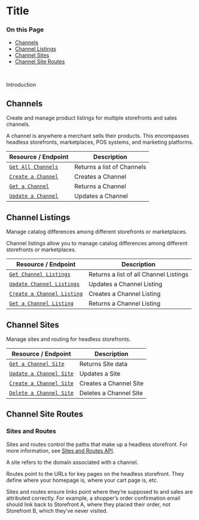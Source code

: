 # Title

<div class="otp" id="no-index">

### On this Page	
- [Channels](#channels)
- [Channel Listings](#channel-listings)
- [Channel Sites](#channel-sites)
- [Channel Site Routes](#channel-site-routes)

</div>
<br>

Introduction

## Channels

Create and manage product listings for multiple storefronts and sales channels. 

A channel is anywhere a merchant sells their products. This encompasses headless storefronts, marketplaces, POS systems, and marketing platforms.

|Resource / Endpoint|Description|
|-|-|
|[`Get All Channels`](https://developer.bigcommerce.com/api-reference/cart-checkout/channels-listings-api/channels/listchannels)|Returns a list of Channels|
|[`Create a Channel`](https://developer.bigcommerce.com/api-reference/cart-checkout/channels-listings-api/channels/createchannel)|Creates a Channel|
|[`Get a Channel`](https://developer.bigcommerce.com/api-reference/cart-checkout/channels-listings-api/channels/getchannel)|Returns a Channel|
|[`Update a Channel`](https://developer.bigcommerce.com/api-reference/cart-checkout/channels-listings-api/channels/updatechannel)|Updates a Channel|

## Channel Listings 

Manage catalog differences among different storefronts or marketplaces. 

Channel listings allow you to manage catalog differences among different storefronts or marketplaces.

|Resource / Endpoint|Description|
|-|-|
|[`Get Channel Listings`](https://developer.bigcommerce.com/api-reference/cart-checkout/channels-listings-api/channel-listings/listchannellistings)|Returns a list of all Channel Listings|
|[`Update Channel Listings`](https://developer.bigcommerce.com/api-reference/cart-checkout/channels-listings-api/channel-listings/updatechannellistings)|Updates a Channel Listing|
|[`Create a Channel Listing`](https://developer.bigcommerce.com/api-reference/cart-checkout/channels-listings-api/channel-listings/createchannellistings)|Creates a Channel Listing|
|[`Get a Channel Listing`](https://developer.bigcommerce.com/api-reference/cart-checkout/channels-listings-api/channel-listings/getchannellisting)|Returns a Channel Listing|

## Channel Sites

Manage sites and routing for headless storefronts. 

|Resource / Endpoint|Description|
|-|-|
|[`Get a Channel Site`](https://developer.bigcommerce.com/api-reference/cart-checkout/channels-listings-api/channel-site/get-channel-site)|Returns Site data|
|[`Update a Channel Site`](https://developer.bigcommerce.com/api-reference/cart-checkout/channels-listings-api/channel-site/put-channel-site)|Updates a Site|
|[`Create a Channel Site`](https://developer.bigcommerce.com/api-reference/cart-checkout/channels-listings-api/channel-site/postchannelsite)|Creates a Channel Site|
|[`Delete a Channel Site`](https://developer.bigcommerce.com/api-reference/cart-checkout/channels-listings-api/channel-site/deletechannelschannelidsite)|Deletes a Channel Site|

## Channel Site Routes


### Sites and Routes

Sites and routes control the paths that make up a headless storefront. For more information, see [Sites and Routes API](https://developer.bigcommerce.com/api-reference/cart-checkout/sites-routes-api). 

A site refers to the domain associated with a channel. 

Routes point to the URLs for key pages on the headless storefront. They define where your homepage is, where your cart page is, etc.

Sites and routes ensure links point where they’re supposed to and sales are attributed correctly. For example, a shopper’s order confirmation email should link back to Storefront A, where they placed their order, not Storefront B, which they’ve never visited. 
